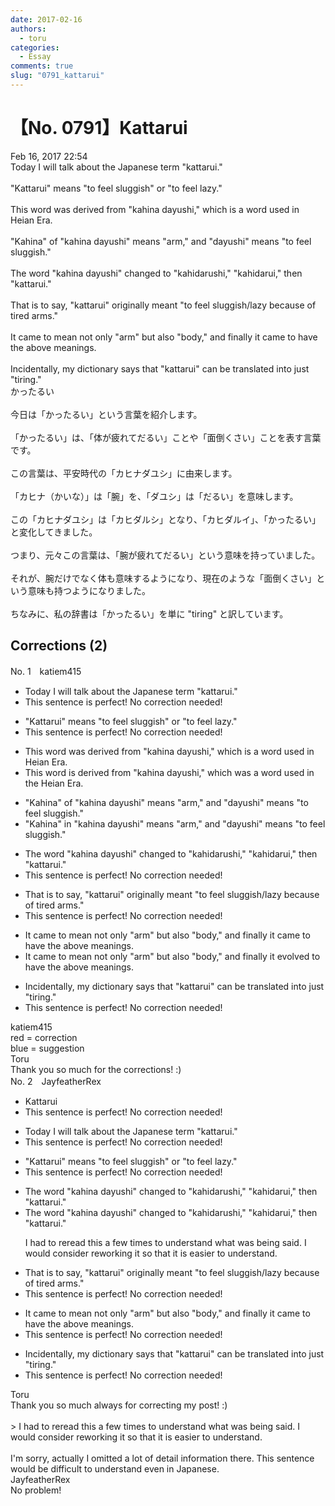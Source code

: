 ```yaml
---
date: 2017-02-16
authors:
  - toru
categories:
  - Essay
comments: true
slug: "0791_kattarui"
---
```


# 【No. 0791】Kattarui
<div class="date">Feb 16, 2017 22:54</div>
<div id="post"><div id="body_show_ori">
Today I will talk about the Japanese term "kattarui."<br/><br/>"Kattarui" means "to feel sluggish" or "to feel lazy."<br/><br/>This word was derived from "kahina dayushi," which is a word used in Heian Era.<br/><br/>"Kahina" of "kahina dayushi" means "arm," and "dayushi" means "to feel sluggish."<br/><br/>The word "kahina dayushi" changed to "kahidarushi," "kahidarui," then "kattarui."<br/><br/>That is to say, "kattarui" originally meant "to feel sluggish/lazy because of tired arms."<br/><br/>It came to mean not only "arm" but also "body," and finally it came to have the above meanings.<br/><br/>Incidentally, my dictionary says that "kattarui" can be translated into just "tiring."
</div></div>

<!-- more -->

<div id="post_ja"><div id="body_show_mo">
かったるい<br/><br/>今日は「かったるい」という言葉を紹介します。<br/><br/>「かったるい」は、「体が疲れてだるい」ことや「面倒くさい」ことを表す言葉です。<br/><br/>この言葉は、平安時代の「カヒナダユシ」に由来します。<br/><br/>「カヒナ（かいな）」は「腕」を、「ダユシ」は「だるい」を意味します。<br/><br/>この「カヒナダユシ」は「カヒダルシ」となり、「カヒダルイ」、「かったるい」と変化してきました。<br/><br/>つまり、元々この言葉は、「腕が疲れてだるい」という意味を持っていました。<br/><br/>それが、腕だけでなく体も意味するようになり、現在のような「面倒くさい」という意味も持つようになりました。<br/><br/>ちなみに、私の辞書は「かったるい」を単に "tiring" と訳しています。
</div></div>

## Corrections (2)
<div id="block"><div class="first_name"> No. 1　<span class="just_name">katiem415</span></div><div id="block2">
<ul class="correction_field">
<li class="incorrect">Today I will talk about the Japanese term "kattarui."</li>
<li class="corrected perfect">This sentence is perfect! No correction needed!</li>
</ul>
<ul class="correction_field">
<li class="incorrect">"Kattarui" means "to feel sluggish" or "to feel lazy."</li>
<li class="corrected perfect">This sentence is perfect! No correction needed!</li>
</ul>
<ul class="correction_field">
<li class="incorrect">This word was derived from "kahina dayushi," which is a word used in Heian Era.</li>
<li class="corrected correct">
This word <span class="f_red">is</span> derived from "kahina dayushi," which <span class="f_red">was</span> a word used in <span class="f_red">the </span>Heian Era.
</li>
</ul>
<ul class="correction_field">
<li class="incorrect">"Kahina" of "kahina dayushi" means "arm," and "dayushi" means "to feel sluggish."</li>
<li class="corrected correct">
"Kahina" <span class="f_red">in</span> "kahina dayushi" means "arm," and "dayushi" means "to feel sluggish."
</li>
</ul>
<ul class="correction_field">
<li class="incorrect">The word "kahina dayushi" changed to "kahidarushi," "kahidarui," then "kattarui."</li>
<li class="corrected perfect">This sentence is perfect! No correction needed!</li>
</ul>
<ul class="correction_field">
<li class="incorrect">That is to say, "kattarui" originally meant "to feel sluggish/lazy because of tired arms."</li>
<li class="corrected perfect">This sentence is perfect! No correction needed!</li>
</ul>
<ul class="correction_field">
<li class="incorrect">It came to mean not only "arm" but also "body," and finally it came to have the above meanings.</li>
<li class="corrected correct">
It came to mean not only "arm" but also "body," and finally it <span class="f_blue">evolved</span> to have the above meanings.
</li>
</ul>
<ul class="correction_field">
<li class="incorrect">Incidentally, my dictionary says that "kattarui" can be translated into just "tiring."</li>
<li class="corrected perfect">This sentence is perfect! No correction needed!</li>
</ul>
</div><div class="name"><span class="just_name">katiem415</span><br>
red = correction<br/>blue = suggestion
</div>
<div class="name"><span class="just_name">Toru</span><br>
Thank you so much for the corrections! :)
</div>
</div>
<div id="block"><div class="first_name"> No. 2　<span class="just_name">JayfeatherRex</span></div><div id="block2">
<ul class="correction_field">
<li class="incorrect">Kattarui</li>
<li class="corrected perfect">This sentence is perfect! No correction needed!</li>
</ul>
<ul class="correction_field">
<li class="incorrect">Today I will talk about the Japanese term "kattarui."</li>
<li class="corrected perfect">This sentence is perfect! No correction needed!</li>
</ul>
<ul class="correction_field">
<li class="incorrect">"Kattarui" means "to feel sluggish" or "to feel lazy."</li>
<li class="corrected perfect">This sentence is perfect! No correction needed!</li>
</ul>
<ul class="correction_field">
<li class="incorrect">The word "kahina dayushi" changed to "kahidarushi," "kahidarui," then "kattarui."</li>
<li class="corrected correct">
The word "kahina dayushi" changed to "kahidarushi," "kahidarui," then "kattarui."
<p class="correction_comment">I had to reread this a few times to understand what was being said.  I would consider reworking it so that it is easier to understand.</p>
</li>
</ul>
<ul class="correction_field">
<li class="incorrect">That is to say, "kattarui" originally meant "to feel sluggish/lazy because of tired arms."</li>
<li class="corrected perfect">This sentence is perfect! No correction needed!</li>
</ul>
<ul class="correction_field">
<li class="incorrect">It came to mean not only "arm" but also "body," and finally it came to have the above meanings.</li>
<li class="corrected perfect">This sentence is perfect! No correction needed!</li>
</ul>
<ul class="correction_field">
<li class="incorrect">Incidentally, my dictionary says that "kattarui" can be translated into just "tiring."</li>
<li class="corrected perfect">This sentence is perfect! No correction needed!</li>
</ul>
</div><div class="name"><span class="just_name">Toru</span><br>
Thank you so much always for correcting my post! :)<br/><br/>&gt; I had to reread this a few times to understand what was being said. I would consider reworking it so that it is easier to understand.<br/><br/>I'm sorry, actually I omitted a lot of detail information there. This sentence would be difficult to understand even in Japanese.
</div>
<div class="name"><span class="just_name">JayfeatherRex</span><br>
No problem!
</div>
</div>
